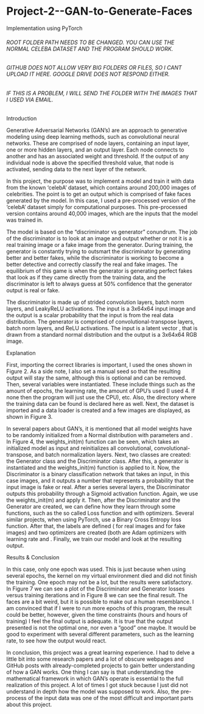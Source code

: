 # Project-2--GAN-to-Generate-Faces
Implementation using PyTorch

###### ROOT FOLDER PATH NEEDS TO BE CHANGED. YOU CAN USE THE NORMAL CELEBA DATASET AND THE PROGRAM SHOULD WORK.
###### GITHUB DOES NOT ALLOW VERY BIG FOLDERS OR FILES, SO I CANT UPLOAD IT HERE. GOOGLE DRIVE DOES NOT RESPOND EITHER.
###### IF THIS IS A PROBLEM, I WILL SEND THE FOLDER WITH THE IMAGES THAT I USED VIA EMAIL.


Introduction

Generative Adversarial Networks (GAN’s) are an approach to generative modeling using  deep learning methods, such as convolutional neural networks. These are comprised of node layers, containing an input layer, one or more hidden layers, and an output layer. Each node connects to another and has an associated weight and threshold. If the output of any individual node is above the specified threshold value, that node is activated, sending data to the next layer of the network.

In this project, the purpose was to implement a model and train it with data from the known ‘celebA’ dataset, which contains around 200,000 images of celebrities. The point is to get an output which is comprised of fake faces generated by the model. In this case, I used a pre-processed version of the ‘celebA’ dataset simply for computational purposes. This pre-processed version contains around 40,000 images, which are the inputs that the model was trained in. 

The model is based on the “discriminator vs generator” conundrum. The job of the discriminator is to look at an image and output whether or not it is a real training image or a fake image from the generator. During training, the generator is constantly trying to outsmart the discriminator by generating better and better fakes, while the discriminator is working to become a better detective and correctly classify the real and fake images. The equilibrium of this game is when the generator is generating perfect fakes that look as if they came directly from the training data, and the discriminator is left to always guess at 50% confidence that the generator output is real or fake.

The discriminator is made up of strided convolution layers, batch norm layers, and LeakyReLU activations. The input is a 3x64x64 input image and the output is a scalar probability that the input is from the real data distribution. The generator is comprised of convolutional-transpose layers, batch norm layers, and ReLU activations. The input is a latent vector , that is drawn from a standard normal distribution and the output is a 3x64x64 RGB image.

Explanation

First, importing the correct libraries is important, I used the ones shown in Figure 2.  As a side note, I also set a manual seed so that the resulting output will stay the same, although this is optional and can be removed.
Then, several variables were instantiated. These include things such as the amount of epochs, the learning rate, the amount of GPU’s used (I used 4. If none then the program will just use the CPU), etc. Also, the directory where the training data can be found is declared here as well. 
Next, the dataset is imported and a data loader is created and a few images are displayed, as shown in Figure 3.

In several papers about GAN’s, it is mentioned that all model weights have to be randomly initialized from a Normal distribution with parameters  and . In Figure 4, the weights_init(m) function can be seen, which takes an initialized model as input and reinitializes all convolutional, convolutional-transpose, and batch normalization layers. Next, two classes are created: the Generator class and the Discriminator class. After this, a generator is instantiated and the weights_init(m) function is applied to it.
Now, the Discriminator is a binary classification network that takes an input, in this case images, and it outputs a number that represents a probability that the input image is fake or real. After a series several layers, the Discriminator outputs this probability through a Sigmoid activation function. Again, we use the weights_init(m) and apply it.
Then, after the Discriminator and the Generator are created, we can define how they learn through some functions, such as the so called Loss function and with optimizers. Several similar projects, when using PyTorch, use a Binary Cross Entropy loss function. After that, the labels are defined ( for real images and  for fake images) and two optimizers are created (both are Adam optimizers with learning rate  and . Finally, we train our model and look at the resulting output. 

Results & Conclusion

In this case, only one epoch was used. This is just because when using several epochs, the kernel on my virtual environment died and did not finish the training. One epoch may not be a lot, but the results were satisfactory. 
In Figure 7 we can see a plot of the Discriminator and Generator losses versus training iterations and in Figure 8 we can see the final result. The faces are a bit weird, but it is possible to make out a human resemblance.
I am convinced that if I were to run more epochs of this program, the result could be better, however, given the time constraints (hours and hours of training) I feel the final output is adequate. It is true that the output presented is not the optimal one, nor even a “good” one maybe. It would be good to experiment with several different parameters, such as the learning rate, to see how the output would react.

In conclusion, this project was a great learning experience. I had to delve a little bit into some research papers and a lot of obscure webpages and GitHub posts with already-completed projects to gain better understanding of how a GAN works.  One thing I can say is that understanding the mathematical framework in which GAN’s operate is essential to the full realization of this project. A lot of times I got stuck because I just did not understand in depth how the model was supposed to work. Also, the pre-process of the input data was one of the most difficult and important parts about this project.
